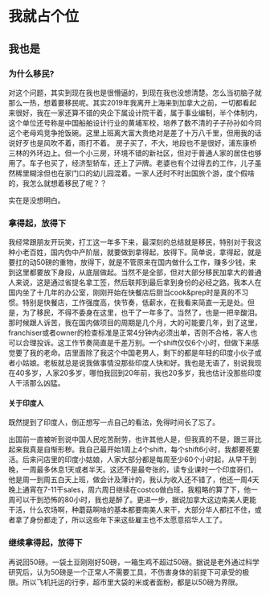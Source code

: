 <h1>我就占个位</h1>
<h2>我也是</h2>

  
<h3>为什么移民?</h3>
<p>对这个问题，其实到现在我也是很懵逼的，到现在我也没想清楚。怎么当初脑子就那么一热，想着要移民呢。其实2019年我离开上海来到加拿大之前，一切都看起来很好，我在一家还算不错的央企下属设计院干着，属于事业编制，半个体制内，这个单位还号称是中国船舶设计行业的黄埔军校，培养了数不清的子子孙孙如今同这个老母鸡竞争抢饭碗。这里上班离大富大贵绝对是差了十万八千里，但用我的话说好歹也是风吹不着，雨打不着。
  房子买了，不大，地段也不是很好，浦东康桥三林的外环边上。但一个小三房，环境不错的新社区，但对于普通人家的居住也够用了。车子也买了，经济型轿车，还上了沪牌。老婆也有个过得去的工作，儿子虽然稀里糊涂但也在家门口的幼儿园混着。一家人还时不时出国旅个游，度个假啥的，我怎么就想着移民了呢？？
</p>
<p>实在是没想明白。</p>


<h3>拿得起，放得下</h3>
<p>我经常跟朋友开玩笑，打工这一年多下来，最深刻的总结就是移民，特别对于我这种小老百姓，国内伪中产阶层，就要做到拿得起，放得下。简单说，拿得起，就是要扛的动50磅的重物，放得下，就是不管原来在国内做什么工作，赚多少钱，来到这里都要放下身段，从底层做起。当然不是全部，但对大部分移民加拿大的普通人来说，这是通过省提名拿工签，然后联邦到最后拿到身份的必经之路。我本人在国内坐了十几年的办公室，刚刚开始在快餐店后厨当cook&prep时是真的不习惯。特别是快餐店，工作强度高，快节奏，低薪水，在我看来简直一无是处。但是，为了移民，不得不委身在这里，也干了一年多了。当然了，也是一把辛酸泪。那时候跟人诉苦，我在国内做项目的周期是几个月，大的可能要几年，到了这里，franchiser或者owner的检查标准是正常4分钟内必须出单，否则不合格，客人也可以合理投诉。这工作节奏简直是千差万别。一个shift仅仅6个小时，但做下来感觉要了我的老命。店里面除了我这个中国老男人，剩下的都是年轻的印度小伙子或者小姑娘。老板就总是说我做事情没那些印度人快和好。我也是无语了，别说我现在40多岁，人家20多岁，哪怕我回到20年前，我也20多岁，我也估计没那些印度人干活那么凶猛。
</p>   
  
<h4>关于印度人</h4>
<p> 既然提到了印度人，倒正想写一点自己的看法，免得时间长了忘了。</p>
<p> 出国前一直被听到说中国人民吃苦耐劳，也许其他人是，但我真的不是，跟三哥比起来我真是自惭形秽。我自己最开始1周上4个shift，每个shift6小时，我都要死要活。后来问店里的印度小姑娘，人家大部分都是每周至少60个小时起，从早干到晚，一周最多休息1天或者半天。这还不是最夸张的，读专业课时一个印度哥们，他是周一到周五白天上班，做会计及薄计的，我认为收入还不错了，他还一周4天晚上通宵在7-11干sales，周六周日继续在costco做白班，我粗略的算了下，他一周可以干到恐怖的80小时，我也是醉了。更进一步，据说加拿大这边南美人更能干活，什么农场啊，种蘑菇啊啥的基本都要南美人来干，大部分华人都扛不住，或者拿了身份都走了，所以这些年下来这些雇主也不太愿意招华人工了。</p>

<h3>继续拿得起，放得下</h3>
<p> 再说回50磅。一袋土豆刚刚好50磅，一箱生鸡不超过50磅。据说是老外通过科学研究后，认为50磅是一个正常人不需要工具，不伤害身体的前提下可承受的极限。所以飞机托运的行李，超市里大袋的米或者面粉，都是以50磅为界限。
 
</p>  
